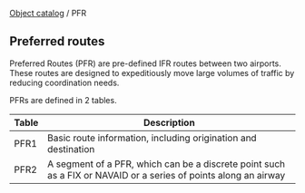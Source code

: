 [Object catalog](https://github.com/tlarsen7572/us_airspace_data#object-catalog) / PFR

## Preferred routes

Preferred Routes (PFR) are pre-defined IFR routes between two airports. These routes are designed to expeditiously move large volumes of traffic by reducing coordination needs.

PFRs are defined in 2 tables.

|Table  |Description|
|-------|-----------|
|PFR1   |Basic route information, including origination and destination|
|PFR2   |A segment of a PFR, which can be a discrete point such as a FIX or NAVAID or a series of points along an airway|
